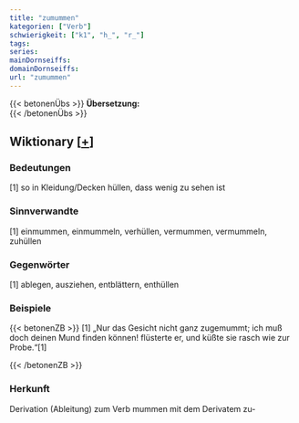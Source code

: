 ```yaml
---
title: "zumummen"
kategorien: ["Verb"]
schwierigkeit: ["k1", "h_", "r_"]
tags:
series:
mainDornseiffs:
domainDornseiffs:
url: "zumummen"
---
```


{{< betonenÜbs >}}
**Übersetzung:**  
{{< /betonenÜbs >}}

## Wiktionary [[+](https://de.wiktionary.org/wiki/zumummen)]

### Bedeutungen
[1] so in Kleidung/Decken hüllen, dass wenig zu sehen ist  

### Sinnverwandte
[1] einmummen, einmummeln, verhüllen, vermummen, vermummeln, zuhüllen  

### Gegenwörter
[1] ablegen, ausziehen, entblättern, enthüllen  

### Beispiele
{{< betonenZB >}}
[1] „Nur das Gesicht nicht ganz zugemummt; ich muß doch deinen Mund finden können! flüsterte er, und küßte sie rasch wie zur Probe.“[1]  

{{< /betonenZB >}}
### Herkunft
Derivation (Ableitung) zum Verb mummen mit dem Derivatem zu-  


